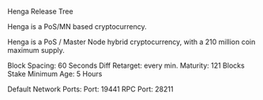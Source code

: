 Henga Release Tree

Henga is a PoS/MN based cryptocurrency.

Henga is a PoS / Master Node hybrid cryptocurrency, with a 210 million coin maximum supply.

Block Spacing: 60 Seconds
Diff Retarget: every min.
Maturity: 121 Blocks
Stake Minimum Age: 5 Hours

Default Network Ports:
Port: 19441
RPC Port: 28211

